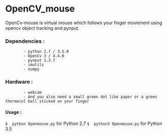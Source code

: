 # OpenCV_mouse
OpenCv-mouse is virtual mouse which follows your finger movement using opencv object tracking and pynput.

### Dependencies : 
            - python 2.7 / 3.5.0
            - OpenCv 3 / 4.4.0
            - pynput 1.3.7
            - imutils
            - numpy
### Hardware : 
            - webcam
            - And you also need a small green dot like paper or a green thermocol ball sticked on your finger 

#### Usage :
`$  python Openmouse.py` for Python 2.7
`$  python3 Openmouse.py` for Python 3.5
